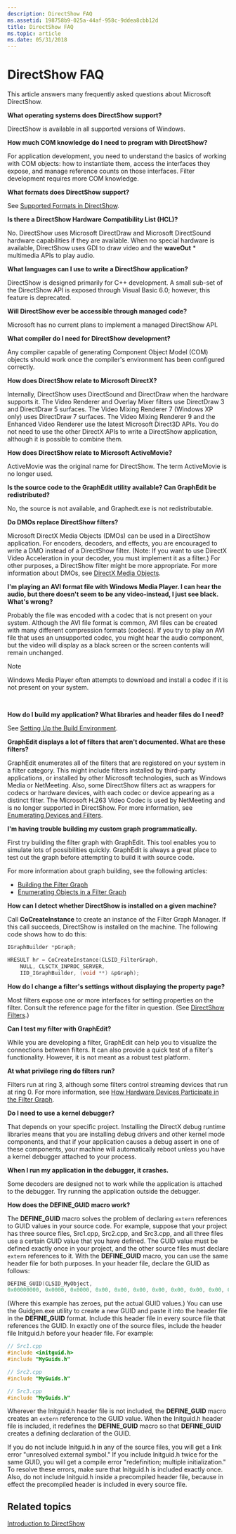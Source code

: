 ```yaml
---
description: DirectShow FAQ
ms.assetid: 198758b9-025a-44af-958c-9ddea8cbb12d
title: DirectShow FAQ
ms.topic: article
ms.date: 05/31/2018
---
```


# DirectShow FAQ

This article answers many frequently asked questions about Microsoft DirectShow.

**What operating systems does DirectShow support?**

DirectShow is available in all supported versions of Windows.

**How much COM knowledge do I need to program with DirectShow?**

For application development, you need to understand the basics of working with COM objects: how to instantiate them, access the interfaces they expose, and manage reference counts on those interfaces. Filter development requires more COM knowledge.

**What formats does DirectShow support?**

See [Supported Formats in DirectShow](supported-formats-in-directshow.md).

**Is there a DirectShow Hardware Compatibility List (HCL)?**

No. DirectShow uses Microsoft DirectDraw and Microsoft DirectSound hardware capabilities if they are available. When no special hardware is available, DirectShow uses GDI to draw video and the **waveOut** \* multimedia APIs to play audio.

**What languages can I use to write a DirectShow application?**

DirectShow is designed primarily for C++ development. A small sub-set of the DirectShow API is exposed through Visual Basic 6.0; however, this feature is deprecated.

**Will DirectShow ever be accessible through managed code?**

Microsoft has no current plans to implement a managed DirectShow API.

**What compiler do I need for DirectShow development?**

Any compiler capable of generating Component Object Model (COM) objects should work once the compiler's environment has been configured correctly.

**How does DirectShow relate to Microsoft DirectX?**

Internally, DirectShow uses DirectSound and DirectDraw when the hardware supports it. The Video Renderer and Overlay Mixer filters use DirectDraw 3 and DirectDraw 5 surfaces. The Video Mixing Renderer 7 (Windows XP only) uses DirectDraw 7 surfaces. The Video Mixing Renderer 9 and the Enhanced Video Renderer use the latest Microsoft Direct3D APIs. You do not need to use the other DirectX APIs to write a DirectShow application, although it is possible to combine them.

**How does DirectShow relate to Microsoft ActiveMovie?**

ActiveMovie was the original name for DirectShow. The term ActiveMovie is no longer used.

**Is the source code to the GraphEdit utility available? Can GraphEdit be redistributed?**

No, the source is not available, and Graphedt.exe is not redistributable.

**Do DMOs replace DirectShow filters?**

Microsoft DirectX Media Objects (DMOs) can be used in a DirectShow application. For encoders, decoders, and effects, you are encouraged to write a DMO instead of a DirectShow filter. (Note: If you want to use DirectX Video Acceleration in your decoder, you must implement it as a filter.) For other purposes, a DirectShow filter might be more appropriate. For more information about DMOs, see [DirectX Media Objects](directx-media-objects.md).

**I'm playing an AVI format file with Windows Media Player. I can hear the audio, but there doesn't seem to be any video-instead, I just see black. What's wrong?**

Probably the file was encoded with a codec that is not present on your system. Although the AVI file format is common, AVI files can be created with many different compression formats (codecs). If you try to play an AVI file that uses an unsupported codec, you might hear the audio component, but the video will display as a black screen or the screen contents will remain unchanged.

> [!Note]  
> Windows Media Player often attempts to download and install a codec if it is not present on your system.

 

**How do I build my application? What libraries and header files do I need?**

See [Setting Up the Build Environment](setting-up-the-build-environment.md).

**GraphEdit displays a lot of filters that aren't documented. What are these filters?**

GraphEdit enumerates all of the filters that are registered on your system in a filter category. This might include filters installed by third-party applications, or installed by other Microsoft technologies, such as Windows Media or NetMeeting. Also, some DirectShow filters act as wrappers for codecs or hardware devices, with each codec or device appearing as a distinct filter. The Microsoft H.263 Video Codec is used by NetMeeting and is no longer supported in DirectShow. For more information, see [Enumerating Devices and Filters](enumerating-devices-and-filters.md).

**I'm having trouble building my custom graph programmatically.**

First try building the filter graph with GraphEdit. This tool enables you to simulate lots of possibilities quickly. GraphEdit is always a great place to test out the graph before attempting to build it with source code.

For more information about graph building, see the following articles:

-   [Building the Filter Graph](building-the-filter-graph.md)
-   [Enumerating Objects in a Filter Graph](enumerating-objects-in-a-filter-graph.md)

**How can I detect whether DirectShow is installed on a given machine?**

Call **CoCreateInstance** to create an instance of the Filter Graph Manager. If this call succeeds, DirectShow is installed on the machine. The following code shows how to do this:


```C++
IGraphBuilder *pGraph;

HRESULT hr = CoCreateInstance(CLSID_FilterGraph,
    NULL, CLSCTX_INPROC_SERVER,
    IID_IGraphBuilder, (void **) &pGraph);
```



**How do I change a filter's settings without displaying the property page?**

Most filters expose one or more interfaces for setting properties on the filter. Consult the reference page for the filter in question. (See [DirectShow Filters](directshow-filters.md).)

**Can I test my filter with GraphEdit?**

While you are developing a filter, GraphEdit can help you to visualize the connections between filters. It can also provide a quick test of a filter's functionality. However, it is not meant as a robust test platform.

**At what privilege ring do filters run?**

Filters run at ring 3, although some filters control streaming devices that run at ring 0. For more information, see [How Hardware Devices Participate in the Filter Graph](how-hardware-devices-participate-in-the-filter-graph.md).

**Do I need to use a kernel debugger?**

That depends on your specific project. Installing the DirectX debug runtime libraries means that you are installing debug drivers and other kernel mode components, and that if your application causes a debug assert in one of these components, your machine will automatically reboot unless you have a kernel debugger attached to your process.

**When I run my application in the debugger, it crashes.**

Some decoders are designed not to work while the application is attached to the debugger. Try running the application outside the debugger.

**How does the DEFINE\_GUID macro work?**

The **DEFINE\_GUID** macro solves the problem of declaring `extern` references to GUID values in your source code. For example, suppose that your project has three source files, Src1.cpp, Src2.cpp, and Src3.cpp, and all three files use a certain GUID value that you have defined. The GUID value must be defined exactly once in your project, and the other source files must declare `extern` references to it. With the **DEFINE\_GUID** macro, you can use the same header file for both purposes. In your header file, declare the GUID as follows:


```C++
DEFINE_GUID(CLSID_MyObject, 
0x00000000, 0x0000, 0x0000, 0x00, 0x00, 0x00, 0x00, 0x00, 0x00, 0x00, 0x00);
```



(Where this example has zeroes, put the actual GUID values.) You can use the Guidgen.exe utility to create a new GUID and paste it into the header file in the **DEFINE\_GUID** format. Include this header file in every source file that references the GUID. In exactly one of the source files, include the header file Initguid.h before your header file. For example:


```C++
// Src1.cpp
#include <initguid.h>
#include "MyGuids.h"

// Src2.cpp
#include "MyGuids.h"

// Src3.cpp
#include "MyGuids.h"
```



Wherever the Initguid.h header file is not included, the **DEFINE\_GUID** macro creates an `extern` reference to the GUID value. When the Initguid.h header file is included, it redefines the **DEFINE\_GUID** macro so that **DEFINE\_GUID** creates a defining declaration of the GUID.

If you do not include Initguid.h in any of the source files, you will get a link error "unresolved external symbol." If you include Initguid.h twice for the same GUID, you will get a compile error "redefinition; multiple initialization." To resolve these errors, make sure that Initguid.h is included exactly once. Also, do not include Initguid.h inside a precompiled header file, because in effect the precompiled header is included in every source file.

## Related topics

<dl> <dt>

[Introduction to DirectShow](introduction-to-directshow.md)
</dt> </dl>

 

 



